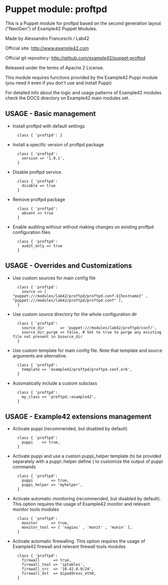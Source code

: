 # Puppet module: proftpd

This is a Puppet module for proftpd based on the second generation layout ("NextGen") of Example42 Puppet Modules.

Made by Alessandro Franceschi / Lab42

Official site: http://www.example42.com

Official git repository: http://github.com/example42/puppet-proftpd

Released under the terms of Apache 2 License.

This module requires functions provided by the Example42 Puppi module (you need it even if you don't use and install Puppi)

For detailed info about the logic and usage patterns of Example42 modules check the DOCS directory on Example42 main modules set.

## USAGE - Basic management

* Install proftpd with default settings

        class { 'proftpd': }

* Install a specific version of proftpd package

        class { 'proftpd':
          version => '1.0.1',
        }

* Disable proftpd service.

        class { 'proftpd':
          disable => true
        }

* Remove proftpd package

        class { 'proftpd':
          absent => true
        }

* Enable auditing without without making changes on existing proftpd configuration files

        class { 'proftpd':
          audit_only => true
        }


## USAGE - Overrides and Customizations
* Use custom sources for main config file 

        class { 'proftpd':
          source => [ "puppet:///modules/lab42/proftpd/proftpd.conf-${hostname}" , "puppet:///modules/lab42/proftpd/proftpd.conf" ], 
        }


* Use custom source directory for the whole configuration dir

        class { 'proftpd':
          source_dir       => 'puppet:///modules/lab42/proftpd/conf/',
          source_dir_purge => false, # Set to true to purge any existing file not present in $source_dir
        }

* Use custom template for main config file. Note that template and source arguments are alternative. 

        class { 'proftpd':
          template => 'example42/proftpd/proftpd.conf.erb',
        }

* Automatically include a custom subclass

        class { 'proftpd':
          my_class => 'proftpd::example42',
        }


## USAGE - Example42 extensions management 
* Activate puppi (recommended, but disabled by default)

        class { 'proftpd':
          puppi    => true,
        }

* Activate puppi and use a custom puppi_helper template (to be provided separately with a puppi::helper define ) to customize the output of puppi commands 

        class { 'proftpd':
          puppi        => true,
          puppi_helper => 'myhelper', 
        }

* Activate automatic monitoring (recommended, but disabled by default). This option requires the usage of Example42 monitor and relevant monitor tools modules

        class { 'proftpd':
          monitor      => true,
          monitor_tool => [ 'nagios' , 'monit' , 'munin' ],
        }

* Activate automatic firewalling. This option requires the usage of Example42 firewall and relevant firewall tools modules

        class { 'proftpd':       
          firewall      => true,
          firewall_tool => 'iptables',
          firewall_src  => '10.42.0.0/24',
          firewall_dst  => $ipaddress_eth0,
        }

